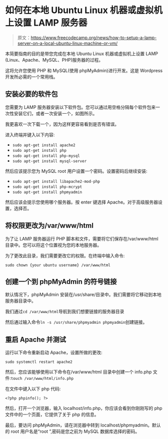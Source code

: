 # 如何在本地 Ubuntu Linux 机器或虚拟机上设置 LAMP 服务器

> 原文：<https://www.freecodecamp.org/news/how-to-setup-a-lamp-server-on-a-local-ubuntu-linux-machine-or-vm/>

本简要指南的目的是带您完成在本地 Ubuntu Linux 机器或虚拟机上设置 LAMP (Linux、Apache、MySQL、PHP)服务器的过程。

这将允许您使用 PHP 和 MySQL(使用 phpMyAdmin)进行开发。这是 Wordpress 开发所必需的一个常用栈。

## 安装必要的软件包

您需要为 LAMP 服务器安装以下软件包。您可以通过用空格分隔每个软件包来一次性安装它们，或者一次安装一个，如图所示。

我更喜欢一次下载一个，因为这样更容易看到是否有错误。

进入终端并键入以下内容:

*   `sudo apt-get install apache2`
*   `sudo apt-get install php`
*   `sudo apt-get install php-mysql`
*   `sudo apt-get install mysql-server`

然后应该提示您为 MySQL root 用户设置一个密码。设置密码后继续安装:

*   `sudo apt-get install libapache2-mod-php`
*   `sudo apt-get install php-mcrypt`
*   `sudo apt-get install phpmyadmin`

然后应该会提示您使用哪个服务器。按 enter 键选择 Apache。对于高级服务器设置，选择否。

## 将权限更改为/var/www/html

为了让 LAMP 服务器运行 PHP 脚本和文件，需要将它们保存在/var/www/html 目录中。您可以将这个位置视为您的本地服务器。

为了更改此目录，我们需要更改它的权限。在终端中输入命令:

`sudo chown {your ubuntu username} /var/www/html`

## 创建一个到 phpMyAdmin 的符号链接

默认情况下，phpMyAdmin 安装在/usr/share/目录中。我们需要将它移动到本地服务器目录中。

我们通过`cd /var/www/html`导航到我们想要链接的服务器目录

然后通过输入命令`ln -s /usr/share/phpmyadmin phpmyadmin`创建链接。

## 重启 Apache 并测试

运行以下命令重新启动 Apache，设置所做的更改:

`sudo systemctl restart apache2`

然后，您应该能够使用以下命令在/var/www/html 目录中创建一个 info.php 文件:`touch /var/www/html/info.php`

在文件中键入以下 php 代码:

`<?php phpinfo(); ?>`

然后，打开一个浏览器，输入 localhost/info.php，你应该会看到你刚刚写的 php 文件中的一个页面，它提供了关于 php 的信息。

最后，要访问 phpMyAdmin，请在浏览器中转到 localhost/phpmyadmin。默认的 root 用户名是“root ”,密码是您之前为 MySQL 数据库选择的密码。